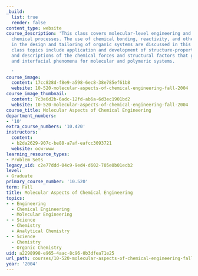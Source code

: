 ```yaml
---
_build:
  list: true
  render: false
content_type: website
course_description: 'This class covers molecular-level engineering and analysis of
  chemical processes. The use of chemical bonding, reactivity, and other key concepts
  in the design and tailoring of organic systems are discussed in this class. Specific
  class topics include application and development of structure-property relationships,
  and descriptions of the chemical forces and structural factors that govern supramolecular
  and interfacial phenomena for molecular and polymeric systems.

  '
course_image:
  content: 17cc828d-f8e9-a598-6ec8-38e785ef61b8
  website: 10-520-molecular-aspects-of-chemical-engineering-fall-2004
course_image_thumbnail:
  content: 7c3e6d2b-6adc-12fd-ab6a-6d3ec1901bd2
  website: 10-520-molecular-aspects-of-chemical-engineering-fall-2004
course_title: Molecular Aspects of Chemical Engineering
department_numbers:
- '10'
extra_course_numbers: '10.420'
instructors:
  content:
  - b2da2629-907c-be88-a7af-eafcc3093721
  website: ocw-www
learning_resource_types:
- Problem Sets
legacy_uid: c2e77ddd-04c9-9ed4-d602-705e0b01ecb2
level:
- Graduate
primary_course_number: '10.520'
term: Fall
title: Molecular Aspects of Chemical Engineering
topics:
- - Engineering
  - Chemical Engineering
  - Molecular Engineering
- - Science
  - Chemistry
  - Analytical Chemistry
- - Science
  - Chemistry
  - Organic Chemistry
uid: a2298998-e965-4aac-8c96-0b3dfea71e25
url_path: courses/10-520-molecular-aspects-of-chemical-engineering-fall-2004
year: '2004'
---
```


